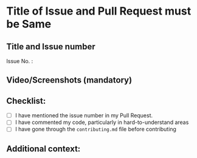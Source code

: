 # Title of Issue and Pull Request must be Same

## Title and Issue number 
<!-- Please make sure issue number is mention in Pull Request else PR will not be merged. 
eg : #4 -->

Issue No. : 


## Video/Screenshots (mandatory)
<!--Please try to attach the working video of your new deployed project here -->
<!-- It is not applicable for the templates of adding feature or fixing bugs -->

## Checklist:

- [ ] I have mentioned the issue number in my Pull Request.
- [ ] I have commented my code, particularly in hard-to-understand areas
- [ ] I have gone through the  `contributing.md` file before contributing
<!-- [X] - put a cross/X inside [] to check the box -->

## Additional context: